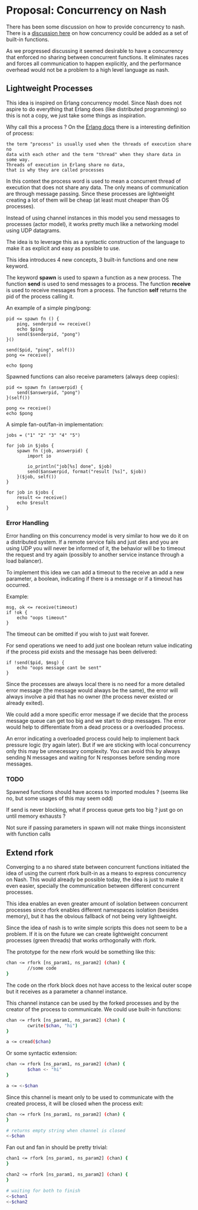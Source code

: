 # Proposal: Concurrency on Nash

There has been some discussion on how to provide concurrency to nash.
There is a [discussion here](https://github.com/NeowayLabs/nash/issues/224) 
on how concurrency could be added as a set of built-in functions.

As we progressed discussing it seemed desirable to have a concurrency
that enforced no sharing between concurrent functions. It eliminates
races and forces all communication to happen explicitly, and the
performance overhead would not be a problem to a high level language
as nash.

## Lightweight Processes

This idea is inspired on Erlang concurrency model. Since Nash does
not aspire to do everything that Erlang does (like distributed programming)
so this is not a copy, we just take some things as inspiration.

Why call this a process ? On the [Erlang docs](http://erlang.org/doc/getting_started/conc_prog.html)
there is a interesting definition of process:

```
the term "process" is usually used when the threads of execution share no
data with each other and the term "thread" when they share data in some way.
Threads of execution in Erlang share no data,
that is why they are called processes
```

In this context the process word is used to mean a concurrent thread of
execution that does not share any data. The only means of communication
are through message passing. Since these processes are lightweight
creating a lot of them will be cheap (at least must cheaper than
OS processes).

Instead of using channel instances in this model you send messages
to processes (actor model), it works pretty much like a networking
model using UDP datagrams.

The idea is to leverage this as a syntactic construction of the language
to make it as explicit and easy as possible to use.

This idea introduces 4 new concepts, 3 built-in functions and one
new keyword.

The keyword **spawn** is used to spawn a function as a new process.
The function **send** is used to send messages to a process.
The function **receive** is used to receive messages from a process.
The function **self** returns the pid of the process calling it.

An example of a simple ping/pong:

```
pid <= spawn fn () {
    ping, senderpid <= receive()
    echo $ping
    send($senderpid, "pong")
}()

send($pid, "ping", self())
pong <= receive()

echo $pong
```

Spawned functions can also receive parameters (always deep copies):

```
pid <= spawn fn (answerpid) {
    send($answerpid, "pong")
}(self())

pong <= receive()
echo $pong
```

A simple fan-out/fan-in implementation:

```
jobs = ("1" "2" "3" "4" "5")

for job in $jobs {
    spawn fn (job, answerpid) {
        import io

        io_println("job[%s] done", $job)
        send($answerpid, format("result [%s]", $job))
    }($job, self())
}

for job in $jobs {
    result <= receive()
    echo $result
}
```

### Error Handling

Error handling on this concurrency model is very similar to
how we do it on a distributed system. If a remote service fails and
just dies and you are using UDP you will never be informed of it,
the behavior will be to timeout the request and try again (possibly
to another service instance through a load balancer).

To implement this idea we can add a timeout to the receive an add
a new parameter, a boolean, indicating if there is a message or if a
timeout has occurred.

Example:

```
msg, ok <= receive(timeout)
if !ok {
    echo "oops timeout"
}
```

The timeout can be omitted if you wish to just wait forever.

For send operations we need to add just one boolean return value indicating
if the process pid exists and the message has been delivered:

```
if !send($pid, $msg) {
    echo "oops message cant be sent"
}
```

Since the processes are always local there is no need for a more
detailed error message (the message would always be the same), the
error will always involve a pid that has no owner (the process never
existed or already exited).

We could add a more specific error message if we decide that
the process message queue can get too big and we start to
drop messages. The error would help to differentiate
from a dead process or a overloaded process.

An error indicating a overloaded process could help
to implement back pressure logic (try again later).
But if we are sticking with local concurrency only this
may be unnecessary complexity. You can avoid this by
always sending N messages and waiting for N responses
before sending more messages.


### TODO

Spawned functions should have access to imported modules ?
(seems like no, but some usages of this may seem odd)

If send is never blocking, what if process queue gets too big ?
just go on until memory exhausts ?

Not sure if passing parameters in spawn will not make things
inconsistent with function calls


## Extend rfork

Converging to a no shared state between concurrent functions initiated
the idea of using the current rfork built-in as a means to express
concurrency on Nash. This would already be possible today, the idea
is just to make it even easier, specially the communication between
different concurrent processes.

This idea enables an even greater amount of isolation between concurrent
processes since rfork enables different namespaces isolation (besides memory),
but it has the obvious fallback of not being very lightweight.

Since the idea of nash is to write simple scripts this does not seem
to be a problem. If it is on the future we can create lightweight concurrent
processes (green threads) that works orthogonally with rfork.

The prototype for the new rfork would be something like this:

```sh
chan <= rfork [ns_param1, ns_param2] (chan) {
        //some code
}
```

The code on the rfork block does not have access to the
lexical outer scope but it receives as a parameter a channel
instance.

This channel instance can be used by the forked processes and
by the creator of the process to communicate. We could use built-in functions:

```sh
chan <= rfork [ns_param1, ns_param2] (chan) {
        cwrite($chan, "hi")
}

a <= cread($chan)
```

Or some syntactic extension:

```sh
chan <= rfork [ns_param1, ns_param2] (chan) {
        $chan <- "hi"
}

a <= <-$chan
```

Since this channel is meant only to be used to communicate with
the created process, it will be closed when the process exit:

```sh
chan <= rfork [ns_param1, ns_param2] (chan) {
}

# returns empty string when channel is closed
<-$chan
```

Fan out and fan in should be pretty trivial:

```sh
chan1 <= rfork [ns_param1, ns_param2] (chan) {
}

chan2 <= rfork [ns_param1, ns_param2] (chan) {
}

# waiting for both to finish
<-$chan1
<-$chan2
```
